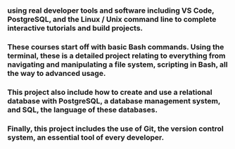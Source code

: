 ### using real developer tools and software including VS Code, PostgreSQL, and the Linux / Unix command line to complete interactive tutorials and build projects.

### These courses start off with basic Bash commands. Using the terminal, these is a detailed project relating to everything from navigating and manipulating a file system, scripting in Bash, all the way to advanced usage.

### This project also include how to create and use a relational database with PostgreSQL, a database management system, and SQL, the language of these databases.

### Finally, this project includes the use of Git, the version control system, an essential tool of every developer.
